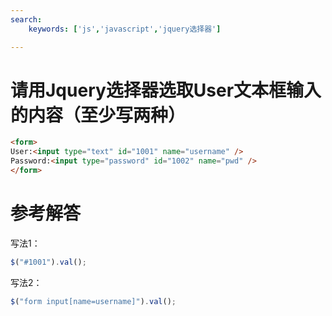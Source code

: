 ```yaml
---
search:
    keywords: ['js','javascript','jquery选择器']

---
```


# 请用Jquery选择器选取User文本框输入的内容（至少写两种）
```html
<form>
User:<input type="text" id="1001" name="username" />
Password:<input type="password" id="1002" name="pwd" />
</form>
```

# 参考解答


写法1：
```js
$("#1001").val();
```

写法2：
```js
$("form input[name=username]").val();
```

